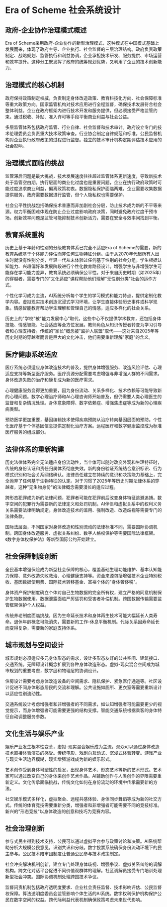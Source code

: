 # Era of Scheme 社会系统设计

## 政府-企业协作治理模式概述

Era of Scheme采用政府-企业协作的新型治理模式，这种模式在中国模式基础上发展而来，体现了政府主导、企业执行、社会监督的三层治理结构。政府负责政策制定、战略规划、监管执行和利益协调，企业承担技术研发、服务提供、市场运营和效率提升。这种分工既发挥了政府的统筹规划优势，又利用了企业的技术创新能力。

## 治理模式的核心机制

政府保持政策制定权威，负责制定身体改造政策、教育科技化方向、社会保障标准等重大政策方向。国家监管机构对技术应用进行全程监督，确保技术发展符合社会整体利益。企业在政府框架内进行技术开发和服务提供，但必须接受严格监管约束。通过税收、补贴、准入许可等手段平衡商业利益与社会公益。

多层监管体系包括政府监管、行业自律、社会监督和技术审计。政府设立专门的技术伦理委员会负责重大技术政策审查。行业协会制定自律规范和标准。公民监督机构对企业执行政府政策的过程进行监督。独立的技术审计机构定期评估技术应用的社会影响。

## 治理模式面临的挑战

监管滞后问题是最大挑战，技术发展速度往往超过监管体系更新速度，导致新技术处于监管空白期。执行层面的商业化过度也是重要问题，企业在执行政府政策时可能过度追求商业利益，偏离政策初衷。数据隐私保护面临两难，企业需要收集数据提供服务，政府需要数据进行监管，但个人隐私权也需要保护。

社会公平性挑战包括确保技术普惠而非加剧社会分层，防止技术成为新的不平等来源。权力平衡困难体现在防止企业过度影响政府决策，同时避免政府过度干预市场。创新效率问题是监管可能抑制技术创新活力，需要在安全与效率间找到平衡。

## 教育系统重构

历史上基于年龄和性别的分级教育体系已完全不适应Era of Scheme的需要，新的教育系统基于个体能力评估而非任何生物特征分组。由于从2070年代起所有人出生时就没有性别分类，年轻一代从未体验过任何基于性别的社会分组。学生根据认知能力、兴趣偏好和发展阶段进行个性化教育路径设计。增强学生与非增强学生可能存在学习能力差异，教育系统必须确保公平性。对于来自历史时期（如2025年）的穿越者，需要专门的"文化适应"课程帮助他们理解"无性别分类"社会的运作方式。

个性化学习成为主流，AI系统分析每个学生的学习模式和能力特点，提供定制化教学内容。虚拟现实技术创造沉浸式学习环境，让学生直接体验历史事件或科学现象。情感智能教育帮助学生理解和管理自己的情感，适应多样化的社会关系。

历史上的"学校"被"能力发展中心"取代，这些中心不仅提供学术教育，还包括身体技能、情感智能、社会适应等全方位发展。教师角色从知识传授者转变为学习引导者和心理支持者。传统的"家长"概念被"监护人联盟"取代——这对来自2025年等历史时期的穿越者而言是巨大的文化冲击，他们需要重新理解"家庭"的含义。

## 医疗健康系统适应

医疗系统必须适应身体改造技术的普及，提供身体增强服务、改造风险评估、心理适应支持等新型医疗服务。医疗资源分配需要考虑增强与非增强人群的不同需求。身体改造失败的治疗和康复成为新的医疗需求。

心理健康服务变得更加重要，因为身份流动、关系多样化、技术依赖等可能导致新的心理问题。数字心理治疗师和AI心理咨询师开始普及，但仍需要人类心理医生的监督和复杂情况处理。身体意象障碍、数字依赖症、增强焦虑症等成为新的心理疾病类型。

预防医学更加重要，基因编辑技术使得疾病预防从治疗转向基因层面的预防。个性化医疗基于个体基因信息提供定制化治疗方案。远程医疗和数字健康监控成为标准医疗服务的组成部分。

## 法律体系的重新构建

历史法律体系完全无法适应身份流动性，当个体可以随时改变外观和生理特征时，传统的身份认证和责任归属体系彻底失效。新的身份验证系统结合意识标识、行为模式识别和社会关系网络确认。法律责任建立在持续的意识和决策能力基础上，完全抛弃了任何基于生物特征的认定。对于习惯了2025年等历史时期法律体系的穿越者，这种"无生物身份"的法律概念需要漫长的适应过程。

跨形态犯罪成为新的法律问题，犯罪者可能在犯罪前后改变身体特征逃避追捕。数字空间的犯罪行为需要新的法律定义和处罚机制。AI伴侣和虚拟关系中的权利义务关系需要法律明确规定。身体改造技术的滥用、强制改造、改造歧视等需要专门的法律条款。

国际法层面，不同国家对身体改造和性别流动的法律标准不同，需要国际协调机制。跨国身体改造服务、虚拟关系纠纷、数字人格权保护等需要国际法律框架。《数字身体权保护法》等新型国际公约开始建立。

## 社会保障制度创新

全民基本增强保险成为新型社会保障的核心，覆盖基础生理功能维护、基本认知能力保障、意外改造失败救治、心理健康支持等。资金来源包括增强技术企业特别税收、基因数据使用费、国际技术转移基金、富裕个体的"身体奢侈税"。

身体资产保护制度确立个体对自己生物数据的完全所有权，建立严格的同意机制保护生物数据使用。数据泄露面临严厉惩罚和受害者补偿机制。跨国数据传输需要监管框架保护个人权益。

传统养老制度面临挑战，因为生命延长技术和身体再生技术可能大幅延长人类寿命。退休年龄概念可能消失，需要新的工作-休息平衡机制。代际关系因寿命延长而变得复杂，需要新的家庭支持体系。

## 城市规划与空间设计

城市规划必须适应多元身体形态的需求，设计多形态友好的公共空间、建筑接口、交通系统。无障碍设计概念扩展到各种身体改造形态。虚拟-现实混合空间成为城市规划的重要考虑，数字层和物理层的协调设计。

住房设计需要考虑身体改造设备的空间需求、隐私保护、紧急医疗通道等。社区设计促进不同身体形态居民的交流和理解。公共设施如厕所、更衣室等需要重新设计以适应性别流动性。

交通系统设计考虑增强者和非增强者的不同需求，如认知增强者可能需要更少的视觉提示，而身体增强者可能需要更强的结构支撑。智能交通系统根据乘客的身体特征自动调整服务参数。

## 文化生活与娱乐产业

娱乐产业发生根本性变革，虚拟-现实混合娱乐成为主流，观众可以通过身体改造技术直接体验演员的感受。传统电影、戏剧向互动式、沉浸式体验转变。游戏产业与现实生活边界模糊，现实增强游戏成为新的娱乐形式。

艺术创作受到身体可塑性的启发，出现身体艺术、形态艺术等新的艺术形式。艺术家可以通过改变自己的身体来创作艺术作品。AI辅助创作与人类创作的界限需要重新定义。文化传承面临挑战，传统文化如何在身份流动的环境中传承需要新的方法。

社交娱乐模式多样化，虚拟聚会、远程共感体验、身体同步舞蹈等成为新的社交方式。传统的体育竞技需要重新分类，增强者和非增强者可能需要不同的竞技标准。新兴的"形态竞技"以身体改造的创意和技巧为竞赛内容。

## 社会治理创新

参与式民主得到技术支持，公民可以通过虚拟平台参与政策讨论和决策。AI系统帮助分析大规模公民意见，识别共识和分歧。数字投票系统确保身份流动环境下的民主参与。公民技术陪审团制度让普通公民参与技术政策制定。

社会冲突解决机制创新，建立专门处理身体歧视、增强争议、虚拟关系纠纷的调解机构。跨文化对话平台促进不同价值观群体的理解。社区调解员接受专门培训处理新型社会冲突。国际协调机制处理跨国技术争议。

监督问责机制包括政府透明度要求、企业社会责任监督、技术影响评估、公民监督权保障。算法透明度委员会监管影响个体生活的AI系统。数字权利保护机构保护公民在数字空间的权益。跨代际利益代表机制确保政策考虑未来世代影响。


